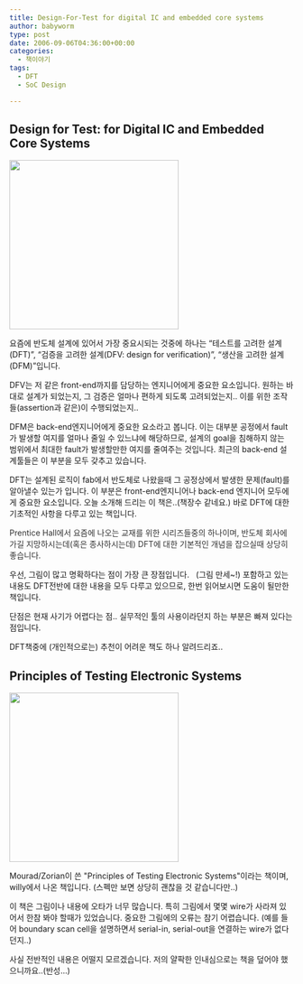 ```yaml
---
title: Design-For-Test for digital IC and embedded core systems
author: babyworm
type: post
date: 2006-09-06T04:36:00+00:00
categories:
  - 책이야기
tags:
  - DFT
  - SoC Design

---
```

## Design for Test: for Digital IC and Embedded Core Systems

[<img loading="lazy" decoding="async" class="alignnone" title="Design-For-Test For Digital IC's and Embedded Core Systems [Paperback]" src="https://i0.wp.com/ecx.images-amazon.com/images/I/51K5QBX84EL._SL500_AA300_.jpg?resize=300%2C300" alt="" width="300" height="300" data-recalc-dims="1" />][1]

요즘에 반도체 설계에 있어서 가장 중요시되는 것중에 하나는 &#8220;테스트를 고려한 설계(DFT)&#8221;, &#8220;검증을 고려한 설계(DFV: design for verification)&#8221;, &#8220;생산을 고려한 설계(DFM)&#8221;입니다.

DFV는 저 같은 front-end까지를 담당하는 엔지니어에게 중요한 요소입니다.
원하는 바대로 설계가 되었는지, 그 검증은 얼마나 편하게 되도록 고려되었는지.. 이를 위한 조작들(assertion과 같은)이 수행되었는지..

DFM은 back-end엔지니어에게 중요한 요소라고 봅니다. 이는 대부분 공정에서 fault가 발생할 여지를 얼마나 줄일 수 있느냐에 해당하므로, 설계의 goal을 침해하지 않는 범위에서 최대한 fault가 발생할만한 여지를 줄여주는 것입니다. 최근의 back-end 설계툴들은 이 부분을 모두 갖추고 있습니다.

DFT는 설계된 로직이 fab에서 반도체로 나왔을때 그 공정상에서 발생한 문제(fault)를 알아낼수 있는가 입니다. 이 부분은 front-end엔지니어나 back-end 엔지니어 모두에게 중요한 요소입니다.
오늘 소개해 드리는 이 책은..(책장수 같네요.) 바로 DFT에 대한 기초적인 사항을 다루고 있는 책입니다.

<span style="color: #333333;">Prentice Hall에서 요즘에 나오는 교재를 위한 시리즈들중의 하나이며, 반도체 회사에 가길 지망하시는데(혹은 종사하시는데) DFT에 대한 기본적인 개념을 잡으실때 상당히 좋습니다. </span>

우선, 그림이 많고 명확하다는 점이 가장 큰 장점입니다.   (그림 만세~!)
포함하고 있는 내용도 DFT전반에 대한 내용을 모두 다루고 있으므로, 한번 읽어보시면 도움이 될만한 책입니다.

단점은 현재 사기가 어렵다는 점.. 실무적인 툴의 사용이라던지 하는 부분은 빠져 있다는 점입니다.

DFT책중에 (개인적으로는) 추천이 어려운 책도 하나 알려드리죠..

## Principles of Testing Electronic Systems

<span style="color: #000000;"><img loading="lazy" decoding="async" class="alignnone" title="Principles of Testing Electronic Systems" src="https://i0.wp.com/ecx.images-amazon.com/images/I/41b3uUH%2BxrL._BO2,204,203,200_PIsitb-sticker-arrow-click,TopRight,35,-76_AA300_SH20_OU01_.jpg?resize=300%2C300" alt="" width="300" height="300" data-recalc-dims="1" /></span>

Mourad/Zorian이 쓴 "Principles of Testing Electronic Systems"이라는 책이며, willy에서 나온 책입니다. (스펙만 보면 상당히 괜찮을 것 같습니다만..)

이 책은 그림이나 내용에 오타가 너무 많습니다. 특히 그림에서 몇몇 wire가 사라져 있어서 한참 봐야 할때가 있었습니다. 중요한 그림에의 오류는 참기 어렵습니다. (예를 들어 boundary scan cell을 설명하면서 serial-in, serial-out을 연결하는 wire가 없다던지..)

사실 전반적인 내용은 어떨지 모르겠습니다. 저의 얄팍한 인내심으로는 책을 덮어야 했으니까요..(반성&#8230;)

&nbsp;

 [1]: http://www.amazon.com/Design-For-Test-Digital-Embedded-Core-Systems/dp/0130848271/ref=sr_1_3?s=books&ie=UTF8&qid=1334505012&sr=1-3
